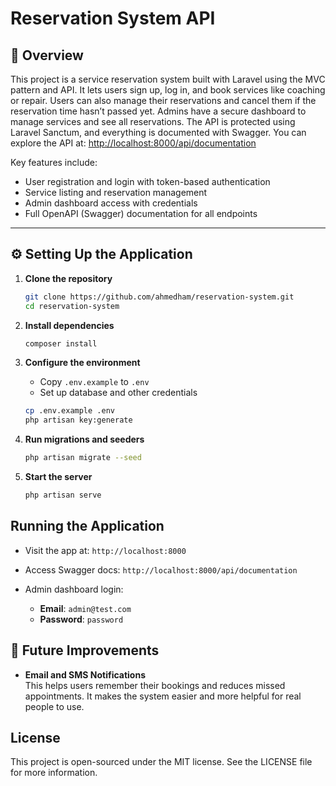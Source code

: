 # Reservation System API

## 📖 Overview

This project is a service reservation system built with Laravel using the MVC pattern and API.
It lets users sign up, log in, and book services like coaching or repair.
Users can also manage their reservations and cancel them if the reservation time hasn’t passed yet.
Admins have a secure dashboard to manage services and see all reservations.
The API is protected using Laravel Sanctum, and everything is documented with Swagger.
You can explore the API at:
[http://localhost:8000/api/documentation](http://localhost:8000/api/documentation)

Key features include:
- User registration and login with token-based authentication
- Service listing and reservation management
- Admin dashboard access with credentials
- Full OpenAPI (Swagger) documentation for all endpoints

---

## ⚙️ Setting Up the Application

1. **Clone the repository**
   ```bash
   git clone https://github.com/ahmedham/reservation-system.git
   cd reservation-system
   ```

2. **Install dependencies**
   ```bash
   composer install
   ```

3. **Configure the environment**
   - Copy `.env.example` to `.env`
   - Set up database and other credentials
   ```bash
   cp .env.example .env
   php artisan key:generate
   ```

4. **Run migrations and seeders**
   ```bash
   php artisan migrate --seed
   ```

5. **Start the server**
   ```bash
   php artisan serve
   ```

## Running the Application

- Visit the app at: `http://localhost:8000`
- Access Swagger docs: `http://localhost:8000/api/documentation`

- Admin dashboard login:

  - **Email**: `admin@test.com`
  - **Password**: `password`

## 📌 Future Improvements

- **Email and SMS Notifications**  
  This helps users remember their bookings and reduces missed appointments. It makes the system easier and more helpful for real people to use.


## License
This project is open-sourced under the MIT license. See the LICENSE file for more information.

